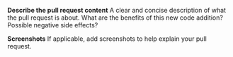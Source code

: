 **Describe the pull request content**
A clear and concise description of what the pull request is about.
What are the benefits of this new code addition? 
Possible negative side effects? 

**Screenshots**
If applicable, add screenshots to help explain your pull request.
